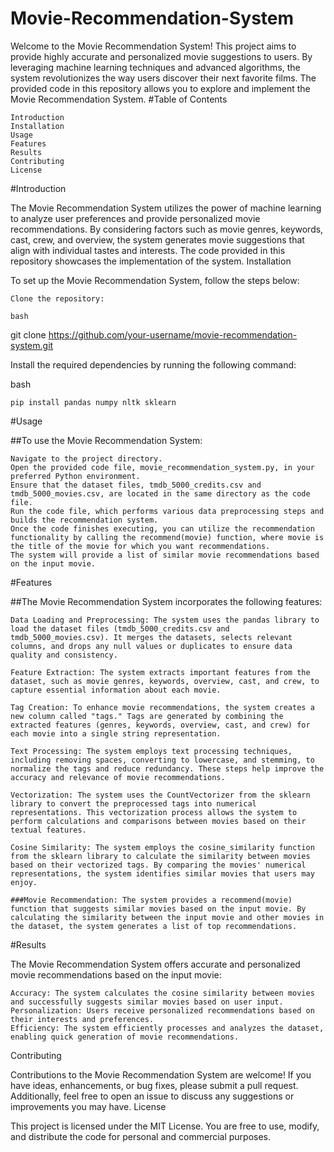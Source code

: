 # Movie-Recommendation-System

Welcome to the Movie Recommendation System! This project aims to provide highly accurate and personalized movie suggestions to users. By leveraging machine learning techniques and advanced algorithms, the system revolutionizes the way users discover their next favorite films. The provided code in this repository allows you to explore and implement the Movie Recommendation System.
#Table of Contents

    Introduction
    Installation
    Usage
    Features
    Results
    Contributing
    License

#Introduction

The Movie Recommendation System utilizes the power of machine learning to analyze user preferences and provide personalized movie recommendations. By considering factors such as movie genres, keywords, cast, crew, and overview, the system generates movie suggestions that align with individual tastes and interests. The code provided in this repository showcases the implementation of the system.
Installation

To set up the Movie Recommendation System, follow the steps below:

    Clone the repository:

    bash

git clone https://github.com/your-username/movie-recommendation-system.git

Install the required dependencies by running the following command:

bash

    pip install pandas numpy nltk sklearn

#Usage

##To use the Movie Recommendation System:

    Navigate to the project directory.
    Open the provided code file, movie_recommendation_system.py, in your preferred Python environment.
    Ensure that the dataset files, tmdb_5000_credits.csv and tmdb_5000_movies.csv, are located in the same directory as the code file.
    Run the code file, which performs various data preprocessing steps and builds the recommendation system.
    Once the code finishes executing, you can utilize the recommendation functionality by calling the recommend(movie) function, where movie is the title of the movie for which you want recommendations.
    The system will provide a list of similar movie recommendations based on the input movie.

#Features

##The Movie Recommendation System incorporates the following features:

    Data Loading and Preprocessing: The system uses the pandas library to load the dataset files (tmdb_5000_credits.csv and tmdb_5000_movies.csv). It merges the datasets, selects relevant columns, and drops any null values or duplicates to ensure data quality and consistency.

    Feature Extraction: The system extracts important features from the dataset, such as movie genres, keywords, overview, cast, and crew, to capture essential information about each movie.

    Tag Creation: To enhance movie recommendations, the system creates a new column called "tags." Tags are generated by combining the extracted features (genres, keywords, overview, cast, and crew) for each movie into a single string representation.

    Text Processing: The system employs text processing techniques, including removing spaces, converting to lowercase, and stemming, to normalize the tags and reduce redundancy. These steps help improve the accuracy and relevance of movie recommendations.

    Vectorization: The system uses the CountVectorizer from the sklearn library to convert the preprocessed tags into numerical representations. This vectorization process allows the system to perform calculations and comparisons between movies based on their textual features.

    Cosine Similarity: The system employs the cosine_similarity function from the sklearn library to calculate the similarity between movies based on their vectorized tags. By comparing the movies' numerical representations, the system identifies similar movies that users may enjoy.

    ###Movie Recommendation: The system provides a recommend(movie) function that suggests similar movies based on the input movie. By calculating the similarity between the input movie and other movies in the dataset, the system generates a list of top recommendations.

#Results

The Movie Recommendation System offers accurate and personalized movie recommendations based on the input movie:

    Accuracy: The system calculates the cosine similarity between movies and successfully suggests similar movies based on user input.
    Personalization: Users receive personalized recommendations based on their interests and preferences.
    Efficiency: The system efficiently processes and analyzes the dataset, enabling quick generation of movie recommendations.

Contributing

Contributions to the Movie Recommendation System are welcome! If you have ideas, enhancements, or bug fixes, please submit a pull request. Additionally, feel free to open an issue to discuss any suggestions or improvements you may have.
License

This project is licensed under the MIT License. You are free to use, modify, and distribute the code for personal and commercial purposes.

